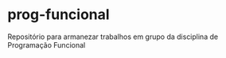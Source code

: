 # prog-funcional
Repositório para armanezar trabalhos em grupo da disciplina de Programação Funcional
